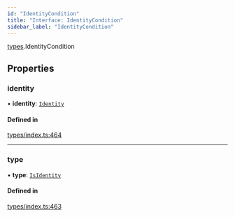```yaml
---
id: "IdentityCondition"
title: "Interface: IdentityCondition"
sidebar_label: "IdentityCondition"
---
```


[types](../../../modules/Types/Types.md).IdentityCondition

## Properties

### identity

• **identity**: [`Identity`](../../../classes/API/Entities/Identity/Identity.md)

#### Defined in

[types/index.ts:464](https://github.com/PolymeshAssociation/polymesh-sdk/blob/daafaa68f/src/types/index.ts#L464)

___

### type

• **type**: [`IsIdentity`](../../../enums/Types/ConditionType/ConditionType.md#isidentity)

#### Defined in

[types/index.ts:463](https://github.com/PolymeshAssociation/polymesh-sdk/blob/daafaa68f/src/types/index.ts#L463)
